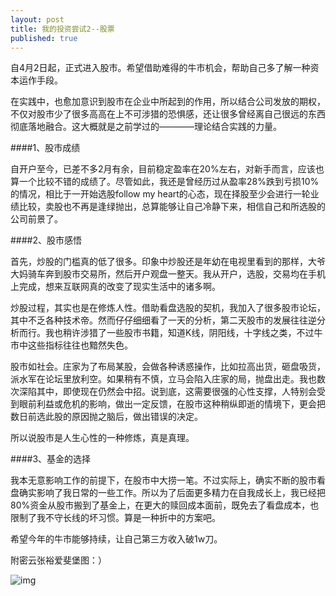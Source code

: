 ```yaml
---
layout: post
title: 我的投资尝试2--股票
published: true
---
```

自4月2日起，正式进入股市。希望借助难得的牛市机会，帮助自己多了解一种资本运作手段。

在实践中，也愈加意识到股市在企业中所起到的作用，所以结合公司发放的期权，不仅对股市少了很多高高在上不可涉猎的恐惧感，还让很多曾经离自己很远的东西彻底落地融合。这大概就是之前学过的————理论结合实践的力量。

####1、股市成绩

自开户至今，已差不多2月有余，目前稳定盈率在20%左右，对新手而言，应该也算一个比较不错的成绩了。尽管如此，我还是曾经历过从盈率28%跌到亏损10%的情况，相比于一开始选股follow my heart的心态，现在择股至少会进行一轮业绩比较，卖股也不再是逢绿抛出，总算能够让自己冷静下来，相信自己和所选股的公司前景了。

####2、股市感悟

首先，炒股的门槛真的低了很多。印象中炒股还是年幼在电视里看到的那样，大爷大妈骑车奔到股市交易所，然后开户观盘一整天。我从开户，选股，交易均在手机上完成，想来互联网真的改变了现实生活中的诸多啊。

炒股过程，其实也是在修炼人性。借助看盘选股的契机，我加入了很多股市论坛，其中不乏各种技术帝。然而仔仔细细看了一天的分析，第二天股市的发展往往逆分析而行。我也稍许涉猎了一些股市书籍，知道K线，阴阳线，十字线之类，不过牛市中这些指标往往也黯然失色。

股市如社会。庄家为了布局某股，会做各种诱惑操作，比如拉高出货，砸盘吸货，派水军在论坛里放利空。如果稍有不慎，立马会陷入庄家的局，抛盘出走。我也数次深陷其中，即使现在仍然会中招。说到底，这需要很强的心性支撑，人特别会受到眼前利益或危机的影响，做出一定反馈，在股市这种稍纵即逝的情境下，更会把数日前选此股的原因抛之脑后，做出错误的决定。

所以说股市是人生心性的一种修炼，真是真理。

####3、基金的选择

我本无意影响工作的前提下，在股市中大捞一笔。不过实际上，确实不断的股市看盘确实影响了我日常的一些工作。所以为了后面更多精力在自我成长上，我已经把80%资金从股市搬到了基金上，在更大的赎回成本面前，既免去了看盘成本，也限制了我不守长线的坏习惯。算是一种折中的方案吧。

希望今年的牛市能够持续，让自己第三方收入破1w刀。

附密云张裕爱斐堡图：）

![img](http://ww4.sinaimg.cn/bmiddle/66af2c95gw1esvzk5yfk2j21kw23ukjl.jpg)











